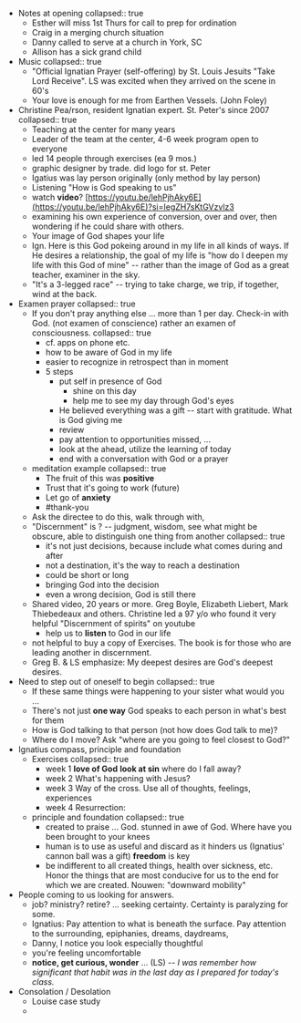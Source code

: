 - Notes at opening
  collapsed:: true
	- Esther will miss 1st Thurs for call to prep for ordination
	- Craig in a merging church situation
	- Danny called to serve at a church in York, SC
	- Allison has a sick grand child
- Music
  collapsed:: true
	- "Official Ignatian Prayer (self-offering) by St. Louis Jesuits "Take Lord Receive". LS was excited when they arrived on the scene in 60's
	- Your love is enough for me from Earthen Vessels. (John Foley)
- Christine Pea/rson, resident Ignatian expert. St. Peter's since 2007
  collapsed:: true
	- Teaching at the center for many years
	- Leader of the team at the center, 4-6 week program open to everyone
	- led 14 people through exercises (ea 9 mos.)
	- graphic designer by trade. did logo for st. Peter
	- Igatius was lay person originally (only method by lay person)
	- Listening "How is God speaking to us"
	- watch **video**? [https://youtu.be/lehPjhAky6E](https://youtu.be/lehPjhAky6E)?si=IegZH7sKtGVzvlz3
	- examining his own experience of conversion, over and over, then wondering if he could share with others.
	- Your image of God shapes your life
	- Ign. Here is this God pokeing around in my life in all kinds of ways. If He desires a relationship, the goal of my life is "how do I deepen my life with this God of mine" -- rather than the image of God as a great teacher, examiner in the sky.
	- "It's a 3-legged race" -- trying to take charge, we trip, if together, wind at the back.
- Examen prayer
  collapsed:: true
	- If you don't pray anything else ... more than 1 per day. Check-in with God. (not examen of conscience) rather an examen of consciousness.
	  collapsed:: true
		- cf. apps on phone etc.
		- how to be aware of God in my life
		- easier to recognize in retrospect than in moment
		- 5 steps
			- put self in presence of God
				- shine on this day
				- help me to see my day through God's eyes
			- He believed everything was a gift -- start with gratitude. What is God giving me
			- review
			- pay attention to opportunities missed, ...
			- look at the ahead, utilize the learning of today
			- end with a conversation with God or a prayer
	- meditation example
	  collapsed:: true
		- The fruit of this was **positive**
		- Trust that it's going to work (future)
		- Let go of **anxiety**
		- #thank-you
	- Ask the directee to do this, walk through with,
	- "Discernment" is ? -- judgment, wisdom, see what might be obscure, able to distinguish one thing from another
	  collapsed:: true
		- it's not just decisions, because include what comes during and after
		- not a destination, it's the way to reach a destination
		- could be short or long
		- bringing God into the decision
		- even a wrong decision, God is still there
	- Shared video, 20 years or more. Greg Boyle, Elizabeth Liebert, Mark Thiebedeaux and others. Christine led a 97 y/o who found it very helpful "Discernment of spirits" on youtube
		- help us to **listen** to God in our life
	- not helpful to buy a copy of Exercises. The book is for those who are leading another in discernment.
	- Greg B. & LS emphasize: My deepest desires are God's deepest desires.
- Need to step out of oneself to begin
  collapsed:: true
	- If these same things were happening to your sister what would you ...
	- There's not just **one way** God speaks to each person in what's best for them
	- How is God talking to that person (not how does God talk to me)?
	- Where do I move? Ask "where are you going to feel closest to God?"
- Ignatius compass, principle and foundation
	- Exercises
	  collapsed:: true
		- week 1 **love of God** **look at sin** where do I fall away?
		- week 2 What's happening with Jesus?
		- week 3 Way of the cross. Use all of thoughts, feelings, experiences
		- week 4 Resurrection:
	- principle and foundation
	  collapsed:: true
		- created to praise ... God. stunned in awe of God. Where have you been brought to your knees
		- human is to use as useful and discard as it hinders us (Ignatius' cannon ball was a gift) **freedom** is key
		- be indifferent to all created things, health over sickness, etc. Honor the things that are most conducive for us to the end for which we are created. Nouwen: "downward mobility"
- People coming to us looking for answers.
	- job? ministry? retire? ... seeking certainty. Certainty is paralyzing for some.
	- Ignatius: Pay attention to what is beneath the surface. Pay attention to the surrounding, epiphanies, dreams, daydreams,
	- Danny, I notice you look especially thoughtful
	- you're feeling uncomfortable
	- **notice, get curious, wonder** ... (LS) -- *I was remember how significant that habit was in the last day as I prepared for today's class.*
- Consolation / Desolation
	- Louise case study
	-